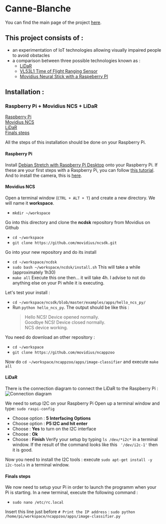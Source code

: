 # Canne-Blanche

You can find the main page of the project [here](https://air.imag.fr/index.php/Canne_Blanche).

## This project consists of :

* an experimentation of IoT technologies allowing visually impaired people to avoid obstacles
* a comparison between three possible technologies known as :
  * [LiDaR](https://air.imag.fr/index.php/LIDAR_Lite_SEN-13167)
  * [VL53L1 Time of Flight Ranging Sensor ](https://air.imag.fr/index.php/)
  * [Movidius Neural Stick with a Raspeberry PI](https://air.imag.fr/index.php/Intel_Movidius)

## Installation :


### Raspberry Pi + Movidius NCS + LiDaR

[Raspberry Pi](#raspberry-pi)   
[Movidius NCS](#movidius-ncs)   
[LiDaR](#lidar)   
[Finals steps](#finals-steps)   

All the steps of this installation should be done on your Raspberry Pi.

#### Raspberry Pi
Install [Debian Stretch with Raspberry Pi Desktop](https://www.raspberrypi.org/downloads/raspberry-pi-desktop/) onto your Raspberry Pi. If these are your first steps with a Raspberry Pi, you can follow [this tutorial](https://projetsdiy.fr/decouverte-test-configuration-raspberry-pi-3/). And to install the camera, this is [here](http://espace-raspberry-francais.fr/Composants/Utilisation-Camera-sur-Raspberry-Pi-Francais/).


#### Movidius NCS
Open a terminal window (```CTRL + ALT + T```) and create a new directory. We will name it **workspace**.
* ```mkdir ~/workspace```

Go into this directory and clone the **ncdsk** repository from Movidius on Github

* ```cd ~/workspace```
* ```git clone https://github.com/movidius/ncsdk.git```

Go into your new repository and do its install

* ```cd ~/workspace/ncdsk```
* ```sudo bash ~/workspace/ncdsk/install.sh``` This will take a while (approximately 1h30)
* ```make all``` Execute this one then... it will take 4h. I advise to not do anything else on your Pi while it is executing.

Let's test your install :

* ```cd ~/workspace/ncsdk/blob/master/examples/apps/hello_ncs_py/```
* Run ```python hello_ncs_py```. The output should be like this :
  >Hello NCS! Device opened normally.   
  >Goodbye NCS! Device closed normally.   
  >NCS device working.   

You need do download an other repository :

* ```cd ~/workspace```
* ```git clone https://github.com/movidius/ncappzoo```

Now do ```cd ~/workspace/ncappzoo/apps/image-classifier``` and execute ```make all```


#### LiDaR
There is the connection diagram to connect the LiDaR to the Raspberry Pi :
![Connection diagram](https://snag.gy/L1pKEk.jpg)

We need to setup I2C on your Raspberry Pi
Open up a terminal window and type:  ```sudo raspi-config```
* Choose option : **5 Interfacing Options**
* Choose option : **P5 I2C and hit enter**
* Choose :  **Yes** to turn on the I2C interface
* Choose : **Ok**
* Choose :  **Finish**
Verify your setup by typing ```ls /dev/*i2c*``` in a terminal window.
If the result of the command looks like this ``` '/dev/i2c-1'``` then it is good.

Now you need to install the I2C tools : execute ```sudo apt-get install -y i2c-tools``` in a terminal window.


#### Finals steps

We now need to setup your Pi in order to launch the programm when your Pi is starting.
In a new terminal, execute the following command :

* ```sudo nano /etc/rc.local```

Insert this line just before ```# Print the IP address``` :
```sudo python /home/pi/workspace/ncappzoo/apps/image-classifier.py ```
